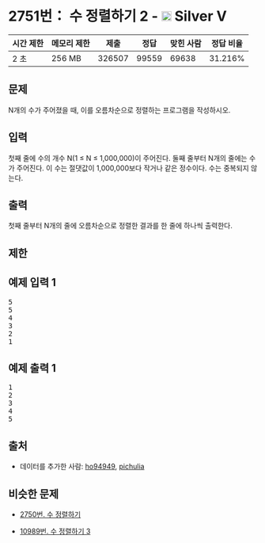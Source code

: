 # 2751번： 수 정렬하기 2 - <img src="https://static.solved.ac/tier_small/6.svg" style="height:20px" /> Silver V



| 시간 제한 | 메모리 제한 | 제출 | 정답 | 맞힌 사람 | 정답 비율 |
| --- | --- | --- | --- | --- | --- |
| 2 초 | 256 MB | 326507 | 99559 | 69638 | 31.216% |
## 문제

N개의 수가 주어졌을 때, 이를 오름차순으로 정렬하는 프로그램을 작성하시오.

## 입력

첫째 줄에 수의 개수 N(1 ≤ N ≤ 1,000,000)이 주어진다. 둘째 줄부터 N개의 줄에는 수가 주어진다. 이 수는 절댓값이 1,000,000보다 작거나 같은 정수이다. 수는 중복되지 않는다.

## 출력

첫째 줄부터 N개의 줄에 오름차순으로 정렬한 결과를 한 줄에 하나씩 출력한다.

## 제한

## 예제 입력 1

<pre>5
5
4
3
2
1
</pre>
## 예제 출력 1

<pre>1
2
3
4
5
</pre>
## 출처

- 데이터를 추가한 사람: [ho94949](/user/ho94949), [pichulia](/user/pichulia)

## 비슷한 문제

- [2750번. 수 정렬하기](/problem/2750)

- [10989번. 수 정렬하기 3](/problem/10989)